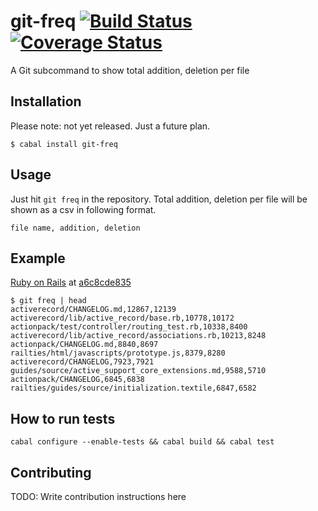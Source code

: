 # git-freq [![Build Status](https://travis-ci.org/fujimura/git-freq.svg?branch=master)](https://travis-ci.org/fujimura/git-freq)[![Coverage Status](https://img.shields.io/coveralls/fujimura/git-freq.svg)](https://coveralls.io/r/fujimura/git-freq?branch=master)

A Git subcommand to show total addition, deletion per file

## Installation

Please note: not yet released. Just a future plan.

```
$ cabal install git-freq
```

## Usage

Just hit `git freq` in the repository. Total addition, deletion per file will be shown as a csv in following format.

`file name, addition, deletion`

## Example

[Ruby on Rails](https://github.com/rails/rails) at [a6c8cde835](https://github.com/rails/rails/commit/a6c8cde83526e4ec5b1212b5e6d1e512ebf7c0ec)

```
$ git freq | head
activerecord/CHANGELOG.md,12867,12139
activerecord/lib/active_record/base.rb,10778,10172
actionpack/test/controller/routing_test.rb,10338,8400
activerecord/lib/active_record/associations.rb,10213,8248
actionpack/CHANGELOG.md,8840,8697
railties/html/javascripts/prototype.js,8379,8280
activerecord/CHANGELOG,7923,7921
guides/source/active_support_core_extensions.md,9588,5710
actionpack/CHANGELOG,6845,6838
railties/guides/source/initialization.textile,6847,6582
```

## How to run tests

```
cabal configure --enable-tests && cabal build && cabal test
```

## Contributing

TODO: Write contribution instructions here
